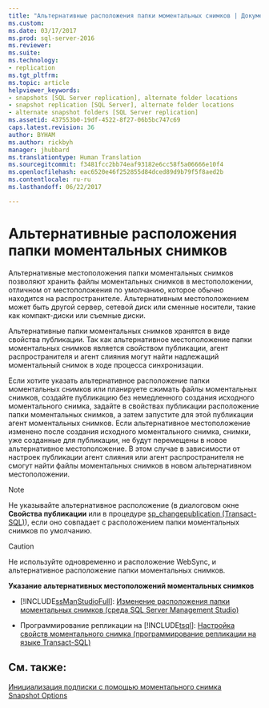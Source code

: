 ```yaml
---
title: "Альтернативные расположения папки моментальных снимков | Документация Майкрософт"
ms.custom: 
ms.date: 03/17/2017
ms.prod: sql-server-2016
ms.reviewer: 
ms.suite: 
ms.technology:
- replication
ms.tgt_pltfrm: 
ms.topic: article
helpviewer_keywords:
- snapshots [SQL Server replication], alternate folder locations
- snapshot replication [SQL Server], alternate folder locations
- alternate snapshot folders [SQL Server replication]
ms.assetid: 437553b0-19df-4522-8f27-06b5bc747c69
caps.latest.revision: 36
author: BYHAM
ms.author: rickbyh
manager: jhubbard
ms.translationtype: Human Translation
ms.sourcegitcommit: f3481fcc2bb74eaf93182e6cc58f5a06666e10f4
ms.openlocfilehash: eac6520e46f252855d84dced89d9b79f5f8aed2b
ms.contentlocale: ru-ru
ms.lasthandoff: 06/22/2017

---
```

<a id="alternate-snapshot-folder-locations" class="xliff"></a>

# Альтернативные расположения папки моментальных снимков
  Альтернативные местоположения папки моментальных снимков позволяют хранить файлы моментальных снимков в местоположении, отличном от местоположения по умолчанию, которое обычно находится на распространителе. Альтернативным местоположением может быть другой сервер, сетевой диск или сменные носители, такие как компакт-диски или съемные диски.  
  
 Альтернативные папки моментальных снимков хранятся в виде свойства публикации. Так как альтернативное местоположение папки моментальных снимков является свойством публикации, агент распространителя и агент слияния могут найти надлежащий моментальный снимок в ходе процесса синхронизации.  
  
 Если хотите указать альтернативное расположение папки моментальных снимков или планируете сжимать файлы моментальных снимков, создайте публикацию без немедленного создания исходного моментального снимка, задайте в свойствах публикации расположение папки моментальных снимков, а затем запустите для этой публикации агент моментальных снимков. Если альтернативное местоположение изменено после создания исходного моментального снимка, снимки, уже созданные для публикации, не будут перемещены в новое альтернативное местоположение. В этом случае в зависимости от настроек публикации агент слияния или агент распространителя не смогут найти файлы моментальных снимков в новом альтернативном местоположении.  
  
> [!NOTE]  
>  Не указывайте альтернативное расположение (в диалоговом окне **Свойства публикации** или в процедуре [sp_changepublication &#40;Transact-SQL&#41;](../../relational-databases/system-stored-procedures/sp-changepublication-transact-sql.md)), если оно совпадает с расположением папки моментальных снимков по умолчанию.  
  
> [!CAUTION]  
>  Не используйте одновременно и расположение WebSync, и альтернативное расположение папки моментальных снимков.  
  
 **Указание альтернативных местоположений моментальных снимков**  
  
-   [!INCLUDE[ssManStudioFull](../../includes/ssmanstudiofull-md.md)]: [Изменение расположения папки моментальных снимков (среда SQL Server Management Studio)](../../relational-databases/replication/publish/specify-an-alternate-snapshot-folder-location-sql-server-management-studio.md)  
  
-   Программирование репликации на [!INCLUDE[tsql](../../includes/tsql-md.md)]: [Настройка свойств моментального снимка &#40;программирование репликации на языке Transact-SQL&#41;](../../relational-databases/replication/publish/configure-snapshot-properties-replication-transact-sql-programming.md)  
  
<a id="see-also" class="xliff"></a>

## См. также:  
 [Инициализация подписки с помощью моментального снимка](../../relational-databases/replication/initialize-a-subscription-with-a-snapshot.md)   
 [Snapshot Options](../../relational-databases/replication/snapshot-options.md)  
  
  
